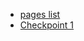 - [pages list](https://docs.google.com/document/d/1zXQxfczGFuH8FCZH4xfUOctwfkHQ29MwvlZdexN4mpA/edit?usp=sharing)
- [Checkpoint 1](https://docs.google.com/document/d/1F23VDf6tH4t_e4UWvtAOACdptqkYGzNgA71M2Bn2Hr8/edit?usp=sharing)
